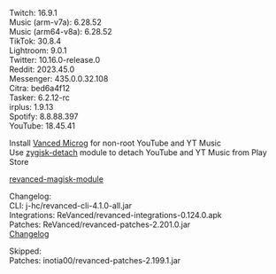 Twitch: 16.9.1  
Music (arm-v7a): 6.28.52  
Music (arm64-v8a): 6.28.52  
TikTok: 30.8.4  
Lightroom: 9.0.1  
Twitter: 10.16.0-release.0  
Reddit: 2023.45.0  
Messenger: 435.0.0.32.108  
Citra: bed6a4f12  
Tasker: 6.2.12-rc  
irplus: 1.9.13  
Spotify: 8.8.88.397  
YouTube: 18.45.41  

Install [Vanced Microg](https://github.com/TeamVanced/VancedMicroG/releases) for non-root YouTube and YT Music  
Use [zygisk-detach](https://github.com/j-hc/zygisk-detach) module to detach YouTube and YT Music from Play Store  

[revanced-magisk-module](https://github.com/j-hc/revanced-magisk-module)  

Changelog:  
CLI: j-hc/revanced-cli-4.1.0-all.jar  
Integrations: ReVanced/revanced-integrations-0.124.0.apk  
Patches: ReVanced/revanced-patches-2.201.0.jar  
[Changelog](https://github.com/ReVanced/revanced-patches/releases/tag/v2.201.0)  

Skipped:  
Patches: inotia00/revanced-patches-2.199.1.jar    
